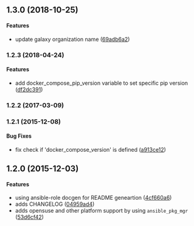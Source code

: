 <a name="1.3.0"></a>
## 1.3.0 (2018-10-25)


#### Features

*   update galaxy organization name ([69adb6a2](https://github.com/weareinteractive/ansible-docker-compose/commit/69adb6a2beb59cb0dd24a0a5169b559e1a3e1fae))



<a name="1.2.3"></a>
### 1.2.3 (2018-04-24)


#### Features

*   add docker_compose_pip_version variable to set specific pip version ([df2dc391](https://github.com/weareinteractive/ansible-docker-compose/commit/df2dc391b3bd4576998af282895af8f6b84d9df3))



<a name="1.2.2"></a>
### 1.2.2 (2017-03-09)




<a name="1.2.1"></a>
### 1.2.1 (2015-12-08)


#### Bug Fixes

*   fix check if 'docker_compose_version' is defined ([a913ce12](https://github.com/weareinteractive/ansible-docker-compose/commit/a913ce121e0b8d8b6343bd9f1aa7395349c6f8c9))



<a name="1.2.0"></a>
## 1.2.0 (2015-12-03)


#### Features

*   using ansible-role docgen for README geneartion ([4cf660a6](https://github.com/weareinteractive/ansible-docker-compose/commit/4cf660a6fe0c904abf0b1c46fc176c9875e56933))
*   adds CHANGELOG ([04959ad4](https://github.com/weareinteractive/ansible-docker-compose/commit/04959ad42662e77d9f8246babc7e892243d005b0))
*   adds opensuse and other platform support by using `ansible_pkg_mgr` ([53d6cf42](https://github.com/weareinteractive/ansible-docker-compose/commit/53d6cf42762f88b0feb1282fd89b870dab1e088d))



